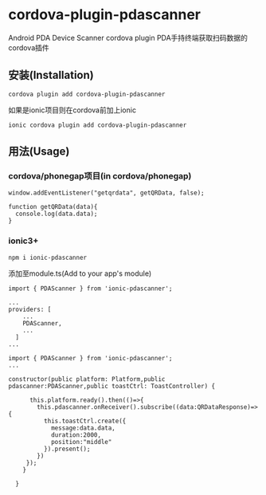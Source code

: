 # cordova-plugin-pdascanner
Android PDA Device Scanner cordova plugin
PDA手持终端获取扫码数据的cordova插件

## 安装(Installation)

`cordova plugin add cordova-plugin-pdascanner`

如果是ionic项目则在cordova前加上ionic

`ionic cordova plugin add cordova-plugin-pdascanner`

## 用法(Usage)

### cordova/phonegap项目(in cordova/phonegap)

```
window.addEventListener("getqrdata", getQRData, false);

function getQRData(data){
  console.log(data.data);
}
```

### ionic3+
`npm i ionic-pdascanner`

添加至module.ts(Add to your app's module)
```
import { PDAScanner } from 'ionic-pdascanner';

...
providers: [
    ...
    PDAScanner,
    ...
  ]
...
```

```
import { PDAScanner } from 'ionic-pdascanner';
...

constructor(public platform: Platform,public pdascanner:PDAScanner,public toastCtrl: ToastController) {

      this.platform.ready().then(()=>{
        this.pdascanner.onReceiver().subscribe((data:QRDataResponse)=>{
          this.toastCtrl.create({
            message:data.data,
            duration:2000,
            position:"middle"
          }).present();
        })
     });
    }

  }
```
